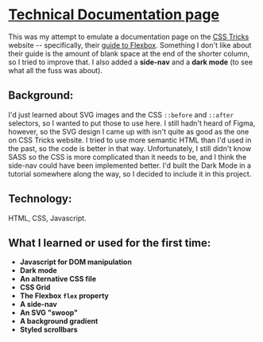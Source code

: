 # [Technical Documentation page](https://aemann2.github.io/tech_doc/)

This was my attempt to emulate a documentation page on the [CSS Tricks](https://css-tricks.com/) website -- specifically, their [guide to Flexbox](https://css-tricks.com/snippets/css/a-guide-to-flexbox/). Something I don't like about their guide is the amount of blank space at the end of the shorter column, so I tried to improve that. I also added a **side-nav** and a **dark mode** (to see what all the fuss was about).

## Background:

I'd just learned about SVG images and the CSS `::before` and `::after` selectors, so I wanted to put those to use here. I still hadn't heard of Figma, however, so the SVG design I came up with isn't quite as good as the one on CSS Tricks website. I tried to use more semantic HTML than I'd used in the past, so the code is better in that way. Unfortunately, I still didn't know SASS so the CSS is more complicated than it needs to be, and I think the side-nav could have been implemented better. I'd built the Dark Mode in a tutorial somewhere along the way, so I decided to include it in this project.

## Technology:

HTML, CSS, Javascript.

## What I learned or used for the first time:

- **Javascript for DOM manipulation**
- **Dark mode**
- **An alternative CSS file**
- **CSS Grid**
- **The Flexbox `flex` property**
- **A side-nav**
- **An SVG "swoop"**
- **A background gradient**
- **Styled scrollbars**
